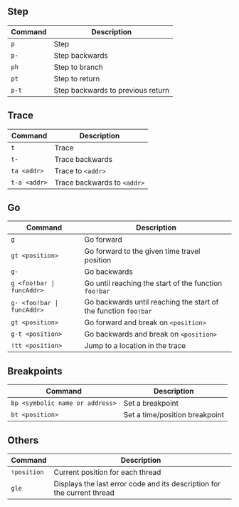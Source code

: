## Step

| Command | Description                          |
|---------|--------------------------------------|
| `p`       | Step                                 |
| `p-`      | Step backwards                       |
| `ph`      | Step to branch                       |
| `pt`      | Step to return                       |
| `p-t`     | Step backwards to previous return    |

## Trace

| Command     | Description                           |
|-------------|---------------------------------------|
| `t`           | Trace                                 |
| `t-`          | Trace backwards                       |
| `ta <addr>`   | Trace to `<addr>`                     |
| `t-a <addr>`  | Trace backwards to `<addr>`           |

## Go

| Command                              | Description                                               |
|--------------------------------------|-----------------------------------------------------------|
| `g`                                  | Go forward                                                |
| `gt <position>`                      | Go forward to the given time travel position              |
| `g-`                                 | Go backwards                                              |
| `g <foo!bar \| funcAddr>`            | Go until reaching the start of the function `foo!bar`     |
| `g- <foo!bar \| funcAddr>`           | Go backwards until reaching the start of the function `foo!bar` |
| `gt <position>`                      | Go forward and break on `<position>`                      |
| `g-t <position>`                     | Go backwards and break on `<position>`                    |
| `!tt <position>`                     | Jump to a location in the trace                           |

## Breakpoints

| Command                  | Description                              |
|--------------------------|------------------------------------------|
| `bp <symbolic name or address>` | Set a breakpoint                      |
| `bt <position>`          | Set a time/position breakpoint           |

## Others

| Command         | Description                                  |
|-----------------|----------------------------------------------|
| `!position`     | Current position for each thread             |
| `gle` | Displays the last error code and its description for the current thread |


